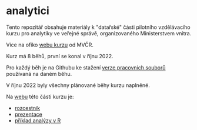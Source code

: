 # analytici

Tento repozitář obsahuje materiály k "datařské" části pilotního vzdělávacího kurzu pro analytiky ve veřejné správě, organizovaného Ministerstvem vnitra.

Více na ofiko [webu kurzu](http://kvalitavs.cz/vzdelavaci-program-pro-analytiky-ve-verejne-sprave/) od MVČR.

Kurz má 8 běhů, první se konal v říjnu 2022.

Pro každý běh je na Githubu ke stažení [verze pracovních souborů](https://github.com/petrbouchal/analytici/releases) používaná na daném běhu.

V říjnu 2022 byly všechny plánované běhy kurzu naplněné.

Na [webu](https://petrbouchal.xyz/analytici/) této části kurzu je:

-   [rozcestník](https://petrbouchal.xyz/analytici/)
-   [prezentace](https://petrbouchal.xyz/analytici/slides)
-   [příklad analýzy v R](https://petrbouchal.xyz/analytici/report.html)
